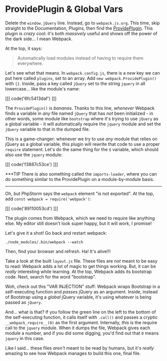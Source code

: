 # ProvidePlugin & Global Vars

Delete the `window.jQuery` line. Instead, go to `webpack.js.org`. This time, skip
straight to the Documentation, Plugins, then find the [ProvidePlugin][provide_plugin].
This plugin is *crazy* cool: it's both *massively* useful and shows off the power
of the dark side... I mean Webpack.

At the top, it says:

> Automatically load modules instead of having to require them everywhere.

Let's see what that means. In `webpack.config.js`, there is a *new* key we can
put here called `plugins`, set to an array. Add `new webpack.ProvidePlugin()`
with `{}`. Inside, pass a key called `jQuery` set to the string `jquery` in all
lowercase... like the module's name:

[[[ code('6fc5413daf') ]]]

The `ProvidePlugin()` is *bananas*. Thanks to this line, *whenever* Webpack finds a
variable in *any* file named `jQuery` that has *not* been initialized - in other
words, some module like `bootstrap` where it's trying to use `jQuery` as a global
variable - it will automatically require the `jquery` module and set the `jQuery`
variable to that in the dumped file.

This is a game-changer: whenever we try to use *any* module that relies on jQuery
as a global variable, this plugin will rewrite that code to use a proper `require`
statement. Let's do the same thing for the `$` variable, which should also use the
`jquery` module:

[[[ code('f3887c53ce') ]]]

***TIP
There is also something called the `imports-loader`, where you can do something
similar to the ProvidePlugin on a module-by-module basis.
***

Oh, but PhpStorm says the `webpack` element "is not exported". At the top, add
`const webpack = require('webpack')`:

[[[ code('89110053cd') ]]]

The plugin comes from Webpack, which we need to require like anything else.
My editor still doesn't look super happy, but it will work, I promise!

Let's give it a shot! Go back and restart webpack:

```terminal-silent
./node_modules/.bin/webpack --watch
```

Then, find your browser and refresh. Ha! It's alive!!!

Take a look at the built `layout.js` file. These files are *not* meant to be easy
to read: Webpack adds a lot of magic to get things working. But, it can be *really*
interesting while learning. At the top, Webpack adds its bootstrap code. Next, search
for the word "bootstrap".

Woh, check out this "VAR INJECTION" stuff: Webpack wraps Bootstrap in a self-executing
function and *passes* jQuery as an argument. Inside, instead of Bootstrap using a
*global* jQuery variable, it's using whatever is being passed as `jQuery`.

And... what is that? If you follow the green line on the left to the bottom of the
self-executing function, it calls itself with `.call()` and passes a cryptic
`__webpack_require__(0)` as the first argument. Internally, *this* is the require
call to the `jquery` module. When it dumps the file, Webpack gives each module a
number, and if you did some digging, you'd find out that `0` means `jquery` in this
case.

Like I said... these files *aren't* meant to be read by humans, but it's *really*
amazing to see how Webpack manages to build this one, final file.


[provide_plugin]: https://webpack.js.org/plugins/provide-plugin/
